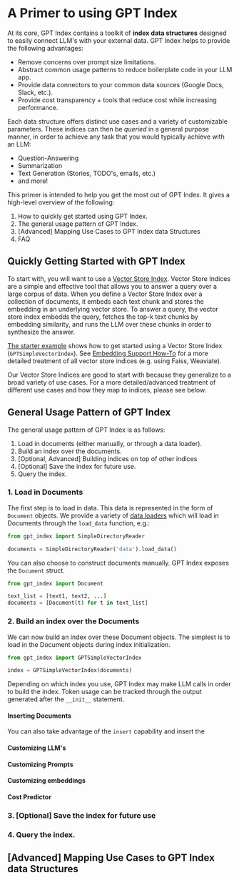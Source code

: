 # A Primer to using GPT Index

At its core, GPT Index contains a toolkit of **index data structures** designed to easily connect LLM's with your external data.
GPT Index helps to provide the following advantages:
- Remove concerns over prompt size limitations.
- Abstract common usage patterns to reduce boilerplate code in your LLM app.
- Provide data connectors to your common data sources (Google Docs, Slack, etc.).
- Provide cost transparency + tools that reduce cost while increasing performance.


Each data structure offers distinct use cases and a variety of customizable parameters. These indices can then be 
*queried* in a general purpose manner, in order to achieve any task that you would typically achieve with an LLM:
- Question-Answering
- Summarization
- Text Generation (Stories, TODO's, emails, etc.)
- and more!

This primer is intended to help you get the most out of GPT Index. It gives a high-level overview of the following: 
1. How to quickly get started using GPT Index.
2. The general usage pattern of GPT Index.
3. [Advanced] Mapping Use Cases to GPT Index data Structures
4. FAQ

## Quickly Getting Started with GPT Index
To start with, you will want to use a [Vector Store Index](/how_to/vector_stores.md). Vector Store Indices
are a simple and effective tool that allows you to answer a query over a large corpus of data.
When you define a Vector Store Index over a collection of documents, it embeds each text chunk and stores the 
embedding in an underlying vector store. To answer a query, the vector store index embedds the query, 
fetches the top-k text chunks by embedding similarity, and runs the LLM over these chunks in order to synthesize the answer.

[The starter example](/getting_started/starter_example.md) shows how to get started using a Vector Store Index
(`GPTSimpleVectorIndex`). See [Embedding Support How-To](/how_to/embeddings.md) for a more detailed treatment of all vector
store indices (e.g. using Faiss, Weaviate).

Our Vector Store Indices are good to start with because they generalize to a broad variety of use cases. 
For a more detailed/advanced treatment of different use cases and how they map to indices, please see below.


## General Usage Pattern of GPT Index

The general usage pattern of GPT Index is as follows:
1. Load in documents (either manually, or through a data loader).
2. Build an index over the documents.
3. [Optional, Advanced] Building indices on top of other indices
3. [Optional] Save the index for future use.
4. Query the index.


### 1. Load in Documents

The first step is to load in data. This data is represented in the form of `Document` objects. 
We provide a variety of [data loaders](/how_to/data_connectors.md) which will load in Documents
through the `load_data` function, e.g.:

```python
from gpt_index import SimpleDirectoryReader

documents = SimpleDirectoryReader('data').load_data()

```

You can also choose to construct documents manually. GPT Index exposes the `Document` struct.

```python
from gpt_index import Document

text_list = [text1, text2, ...]
documents = [Document(t) for t in text_list]
```

### 2. Build an index over the Documents

We can now build an index over these Document objects. The simplest is to load in the Document objects during index initialization.

```python
from gpt_index import GPTSimpleVectorIndex

index = GPTSimpleVectorIndex(documents)

```

Depending on which index you use, GPT Index may make LLM calls in order to build the index.
Token usage can be tracked through the output generated after the `__init__` statement.

#### Inserting Documents

You can also take advantage of the `insert` capability and insert the 

#### Customizing LLM's

#### Customizing Prompts


#### Customizing embeddings


#### Cost Predictor



### 3. [Optional] Save the index for future use

### 4. Query the index.



## [Advanced] Mapping Use Cases to GPT Index data Structures







